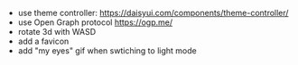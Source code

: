 - use theme controller: https://daisyui.com/components/theme-controller/
- use Open Graph protocol https://ogp.me/
- rotate 3d with WASD
- add a favicon
- add "my eyes" gif when swtiching to light mode
